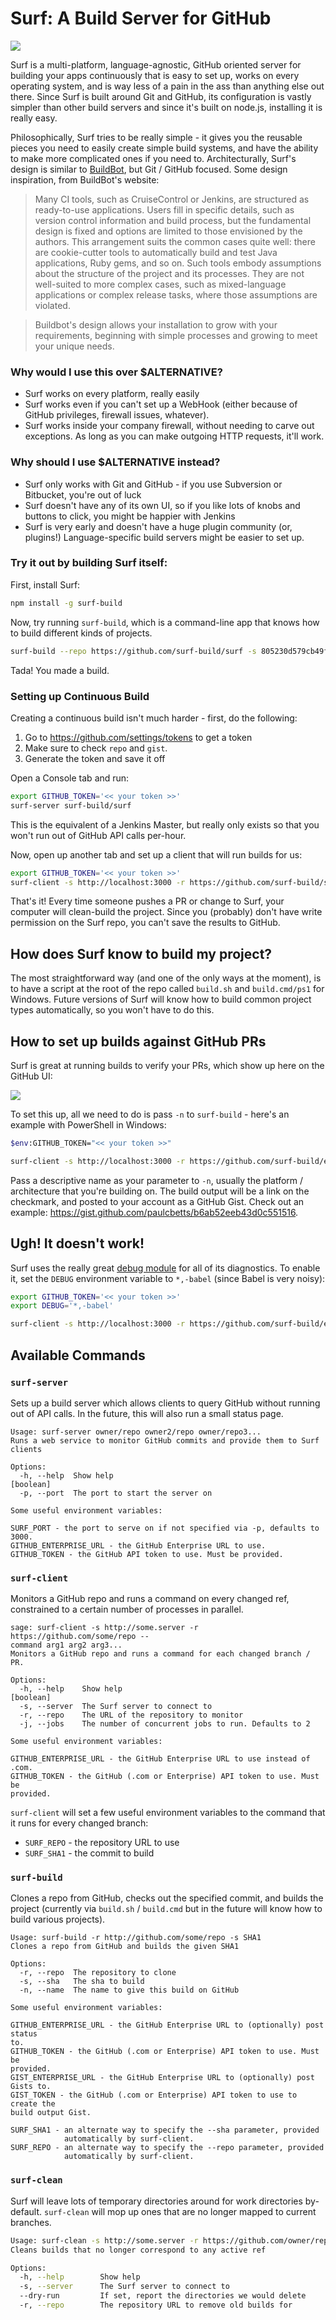 # Surf: A Build Server for GitHub

![](http://f.cl.ly/items/472V291L1Z0z2k3g331k/emoji_u1f3c4.png)

Surf is a multi-platform, language-agnostic, GitHub oriented server for building your apps continuously that is easy to set up, works on every operating system, and is way less of a pain in the ass than anything else out there. Since Surf is built around Git and GitHub, its configuration is vastly simpler than other build servers and since it's built on node.js, installing it is really easy.

Philosophically, Surf tries to be really simple - it gives you the reusable pieces you need to easily create simple build systems, and have the ability to make more complicated ones if you need to. Architecturally, Surf's design is similar to [BuildBot](http://buildbot.net), but Git / GitHub focused. Some design inspiration, from BuildBot's website:

> Many CI tools, such as CruiseControl or Jenkins, are structured as ready-to-use applications. Users fill in specific details, such as version control information and build process, but the fundamental design is fixed and options are limited to those envisioned by the authors. This arrangement suits the common cases quite well: there are cookie-cutter tools to automatically build and test Java applications, Ruby gems, and so on. Such tools embody assumptions about the structure of the project and its processes. They are not well-suited to more complex cases, such as mixed-language applications or complex release tasks, where those assumptions are violated.

> Buildbot's design allows your installation to grow with your requirements, beginning with simple processes and growing to meet your unique needs. 

### Why would I use this over $ALTERNATIVE?

* Surf works on every platform, really easily
* Surf works even if you can't set up a WebHook (either because of GitHub privileges, firewall issues, whatever).
* Surf works inside your company firewall, without needing to carve out exceptions. As long as you can make outgoing HTTP requests, it'll work.

### Why should I use $ALTERNATIVE instead?

* Surf only works with Git and GitHub - if you use Subversion or Bitbucket, you're out of luck
* Surf doesn't have any of its own UI, so if you like lots of knobs and buttons to click, you might be happier with Jenkins
* Surf is very early and doesn't have a huge plugin community (or, plugins!)  Language-specific build servers might be easier to set up.

### Try it out by building Surf itself:

First, install Surf:

```sh
npm install -g surf-build
```

Now, try running `surf-build`, which is a command-line app that knows how to build different kinds of projects.

```sh
surf-build --repo https://github.com/surf-build/surf -s 805230d579cb49ffd7e33ee060023baebaf203e5
```

Tada! You made a build. 

### Setting up Continuous Build

Creating a continuous build isn't much harder - first, do the following:

1. Go to https://github.com/settings/tokens to get a token
1. Make sure to check `repo` and `gist`.
1. Generate the token and save it off

Open a Console tab and run:

```sh
export GITHUB_TOKEN='<< your token >>'
surf-server surf-build/surf
```

This is the equivalent of a Jenkins Master, but really only exists so that you won't run out of GitHub API calls per-hour.

Now, open up another tab and set up a client that will run builds for us:

```sh
export GITHUB_TOKEN='<< your token >>'
surf-client -s http://localhost:3000 -r https://github.com/surf-build/surf -- surf-build
```

That's it! Every time someone pushes a PR or change to Surf, your computer will clean-build the project. Since you (probably) don't have write permission on the Surf repo, you can't save the results to GitHub. 

## How does Surf know to build my project?

The most straightforward way (and one of the only ways at the moment), is to have a script at the root of the repo called `build.sh` and `build.cmd/ps1` for Windows. Future versions of Surf will know how to build common project types automatically, so you won't have to do this.

## How to set up builds against GitHub PRs

Surf is great at running builds to verify your PRs, which show up here on the GitHub UI:

![](http://cl.ly/0Q0S0A233I0u/Fix_miscellaneous_Windows_bugs_by_paulcbetts__Pull_Request_7__surf-buildsurf_2016-01-27_21-51-35.png)

To set this up, all we need to do is pass `-n` to `surf-build` - here's an example with PowerShell in Windows: 

```sh
$env:GITHUB_TOKEN="<< your token >>"

surf-client -s http://localhost:3000 -r https://github.com/surf-build/example-csharp -- surf-build -n 'surf-win32-x64'
```

Pass a descriptive name as your parameter to `-n`, usually the platform / architecture that you're building on. The build output will be a link on the checkmark, and posted to your account as a GitHub Gist. Check out an example: https://gist.github.com/paulcbetts/b6ab52eeb43d0c551516.

## Ugh! It doesn't work!

Surf uses the really great [debug module](https://github.com/visionmedia/debug) for all of its diagnostics. To enable it, set the `DEBUG` environment variable to `*,-babel` (since Babel is very noisy):

```sh
export GITHUB_TOKEN='<< your token >>'
export DEBUG='*,-babel'

surf-client -s http://localhost:3000 -r https://github.com/surf-build/example-csharp -- surf-build -n 'surf-debian-ia32'
```

## Available Commands

### `surf-server`

Sets up a build server which allows clients to query GitHub without running out of API calls. In the future, this will also run a small status page.

```
Usage: surf-server owner/repo owner2/repo owner/repo3...
Runs a web service to monitor GitHub commits and provide them to Surf clients

Options:
  -h, --help  Show help                                                [boolean]
  -p, --port  The port to start the server on

Some useful environment variables:

SURF_PORT - the port to serve on if not specified via -p, defaults to 3000.
GITHUB_ENTERPRISE_URL - the GitHub Enterprise URL to use.
GITHUB_TOKEN - the GitHub API token to use. Must be provided.
```

### `surf-client`

Monitors a GitHub repo and runs a command on every changed ref, constrained to a certain number of processes in parallel.

```
sage: surf-client -s http://some.server -r https://github.com/some/repo --
command arg1 arg2 arg3...
Monitors a GitHub repo and runs a command for each changed branch / PR.

Options:
  -h, --help    Show help                                              [boolean]
  -s, --server  The Surf server to connect to
  -r, --repo    The URL of the repository to monitor
  -j, --jobs    The number of concurrent jobs to run. Defaults to 2

Some useful environment variables:

GITHUB_ENTERPRISE_URL - the GitHub Enterprise URL to use instead of .com.
GITHUB_TOKEN - the GitHub (.com or Enterprise) API token to use. Must be
provided.
```

`surf-client` will set a few useful environment variables to the command that it runs for every changed branch:

* `SURF_REPO` - the repository URL to use
* `SURF_SHA1` - the commit to build

### `surf-build`

Clones a repo from GitHub, checks out the specified commit, and builds the project (currently via `build.sh` / `build.cmd` but in the future will know how to build various projects).

```
Usage: surf-build -r http://github.com/some/repo -s SHA1
Clones a repo from GitHub and builds the given SHA1

Options:
  -r, --repo  The repository to clone
  -s, --sha   The sha to build
  -n, --name  The name to give this build on GitHub

Some useful environment variables:

GITHUB_ENTERPRISE_URL - the GitHub Enterprise URL to (optionally) post status
to.
GITHUB_TOKEN - the GitHub (.com or Enterprise) API token to use. Must be
provided.
GIST_ENTERPRISE_URL - the GitHub Enterprise URL to (optionally) post Gists to.
GIST_TOKEN - the GitHub (.com or Enterprise) API token to use to create the
build output Gist.

SURF_SHA1 - an alternate way to specify the --sha parameter, provided
            automatically by surf-client.
SURF_REPO - an alternate way to specify the --repo parameter, provided
            automatically by surf-client.
```

### `surf-clean`

Surf will leave lots of temporary directories around for work directories by-default. `surf-clean` will mop up ones that are no longer mapped to current branches.

```sh
Usage: surf-clean -s http://some.server -r https://github.com/owner/repo
Cleans builds that no longer correspond to any active ref

Options:
  -h, --help        Show help                                          [boolean]
  -s, --server      The Surf server to connect to
  --dry-run         If set, report the directories we would delete     [boolean]
  -r, --repo        The repository URL to remove old builds for
```
